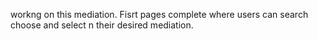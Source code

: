 workng on this mediation.
Fisrt pages complete where users can search choose and select n their desired mediation.
